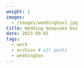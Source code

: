 ```yaml
---
weight: 1
images:
  - /images/weddingbox1.jpg
title: Wedding keepsake box
date: 2023-09-01
tags:
  - work
  - archive # all posts
  - weddingbox
---
```

